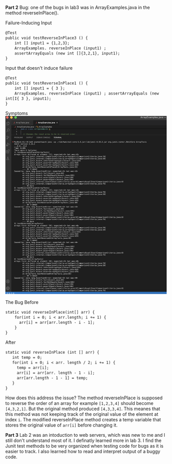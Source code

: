 **Part 2**
Bug: one of the bugs in lab3 was in ArrayExamples.java in the method reverseInPlace().

Failure-Inducing Input
```
@Test
public void testReverseInPlace3 () {
    int [] input1 = {1,2,3};
    ArrayExamples. reverseInPlace (input1) ;
    assertArrayEquals (new int []{3,2,1}, input1);
}
```

Input that doesn't induce failure
```
@Test
public void testReverseInPlace1 () {
    int [] input1 = { 3 };
    ArrayExamples. reverseInPlace (input1) ; assertArrayEquals (new int[I{ 3 }, input1);
}
```

Symptoms
![Image](lab3_part2_symptoms.png)

The Bug
Before
```
static void reverseInPlace(int[] arr) {
    for(int i = 0; i < arr.length; i += 1) {
      arr[i] = arr[arr.length - i - 1];
    }
}
 ```
After
 ```
static void reverseInPlace (int [] arr) {
    int temp = 0;
    for(int i = 0; i < arr. length / 2; i += 1) {
      temp = arr[i];
      arr[i] = arr[arr. length - 1 - i];
      arr[arr.length - 1 - 1] = temp;
    }
}
```

How does this address the issue?
The method reverseInPlace is supposed to reverse the order of an array for example `[1,2,3,4]` should become `[4,3,2,1]`. But the original method produced
 `[4,3,3,4]`. This meanes that this method was not keeping track of the original value of the element at index `i`. The modified reverseInPlace method creates a temp variable that stores the original value of `arr[i]` before changing it.
 
 
 **Part 3**
Lab 2 was an intoduction to web servers, which was new to me and I still don't understand most of it. I definatly learned more in lab 3. I find the Junit test methods to be very organized when testing code for bugs as it is easier to track. I also learned how to read and interpret output of a buggy code. 








